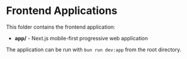 # Frontend Applications

This folder contains the frontend application:

- **app/** - Next.js mobile-first progressive web application

The application can be run with `bun run dev:app` from the root directory.